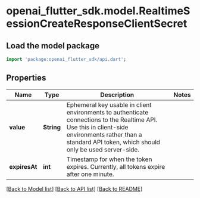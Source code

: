 # openai_flutter_sdk.model.RealtimeSessionCreateResponseClientSecret

## Load the model package
```dart
import 'package:openai_flutter_sdk/api.dart';
```

## Properties
Name | Type | Description | Notes
------------ | ------------- | ------------- | -------------
**value** | **String** | Ephemeral key usable in client environments to authenticate connections to the Realtime API. Use this in client-side environments rather than a standard API token, which should only be used server-side.  | 
**expiresAt** | **int** | Timestamp for when the token expires. Currently, all tokens expire after one minute.  | 

[[Back to Model list]](../README.md#documentation-for-models) [[Back to API list]](../README.md#documentation-for-api-endpoints) [[Back to README]](../README.md)


